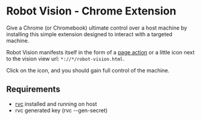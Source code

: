 # Robot Vision - Chrome Extension

Give a Chrome (or Chromebook) ultimate control over a host machine
by installing this simple extension designed to interact with a targeted
machine.

Robot Vision manifests itself in the form of a [page action][pa] or a little
icon next to the vision view url: `*://*/robot-vision.html`.

Click on the icon, and you should gain full control of the machine.

[pa]: http://code.google.com/chrome/extensions/pageAction.html

## Requirements

- [rvc][rvc] installed and running on host
- rvc generated key (rvc --gen-secret)

[rvc]: https://github.com/philcali/robot-vision
